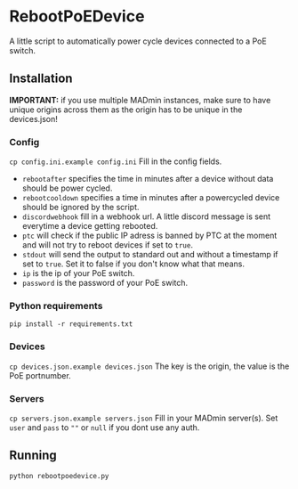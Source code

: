 # RebootPoEDevice

A little script to automatically power cycle devices connected to a PoE switch.

## Installation

**IMPORTANT:** if you use multiple MADmin instances, make sure to have unique origins across them as the origin has to be unique in the devices.json!

### Config
`cp config.ini.example config.ini`
Fill in the config fields.

- `rebootafter` specifies the time in minutes after a device without data should be power cycled.
- `rebootcooldown` specifies a time in minutes after a powercycled device should be ignored by the script.
- `discordwebhook` fill in a webhook url. A little discord message is sent everytime a device getting rebooted.
- `ptc` will check if the public IP adress is banned by PTC at the moment and will not try to reboot devices if set to `true`.
- `stdout` will send the output to standard out and without a timestamp if set to `true`. Set it to false if you don't know what that means.
- `ip` is the ip of your PoE switch.
- `password` is the password of your PoE switch.

### Python requirements
`pip install -r requirements.txt`

### Devices
`cp devices.json.example devices.json`
The key is the origin, the value is the PoE portnumber.

### Servers
`cp servers.json.example servers.json`
Fill in your MADmin server(s). Set `user` and `pass` to `""` or `null` if you dont use any auth.

## Running
`python rebootpoedevice.py`